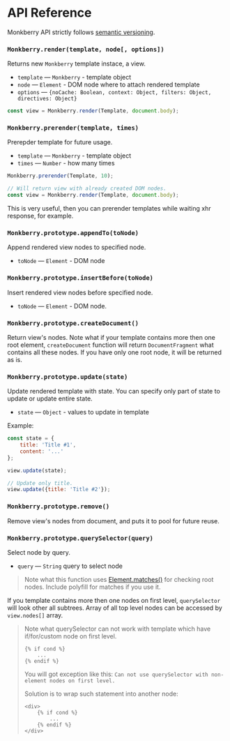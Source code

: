 # API Reference

Monkberry API strictly follows [semantic versioning](http://semver.org).  

### `Monkberry.render(template, node[, options])`

Returns new `Monkberry` template instace, a view.

* `template` — `Monkberry` - template object
* `node` — `Element` - DOM node where to attach rendered template
* `options` — `{noCache: Boolean, context: Object, filters: Object, directives: Object}`

```js
const view = Monkberry.render(Template, document.body);
```


### `Monkberry.prerender(template, times)`

Prerepder template for future usage.

* `template` — `Monkberry` - template object
* `times` — `Number` - how many times

```js
Monkberry.prerender(Template, 10);

// Will return view with already created DOM nodes.
const view = Monkberry.render(Template, document.body);
```

This is very useful, then you can prerender templates while waiting xhr response, for example.

### `Monkberry.prototype.appendTo(toNode)`

Append rendered view nodes to specified node.

* `toNode` — `Element` - DOM node

### `Monkberry.prototype.insertBefore(toNode)`

Insert rendered view nodes before specified node.

* `toNode` — `Element` - DOM node.

### `Monkberry.prototype.createDocument()`

Return view's nodes. Note what if your template contains more then one root element, `createDocument` function will return `DocumentFragment` what contains all these nodes. If you have only one root node, it will be returned as is.

### `Monkberry.prototype.update(state)`

Update rendered template with state. You can specify only part of state to update or update entire state.

* `state` — `Object` - values to update in template

Example:

```js
const state = {
    title: 'Title #1',
    content: '...'
};

view.update(state);

// Update only title.
view.update({title: 'Title #2'});
```

### `Monkberry.prototype.remove()`

Remove view's nodes from document, and puts it to pool for future reuse.

### `Monkberry.prototype.querySelector(query)`

Select node by query.

* `query` — `String` query to select node

> Note what this function uses [Element.matches()](https://developer.mozilla.org/en-US/docs/Web/API/Element/matches) for checking root nodes. Include polyfill for matches if you use it.

If you template contains more then one nodes on first level, `querySelector` will look other all subtrees. Array of all top level nodes can be accessed by `view.nodes[]` array. 

> Note what querySelector can not work with template which have if/for/custom node on first level.
> ```twig
> {% if cond %}
>     ...
> {% endif %}
> ```
> You will got exception like this: `Can not use querySelector with non-element nodes on first level.`
> 
> Solution is to wrap such statement into another node:
> ```twig
> <div>
>     {% if cond %}
>         ...
>     {% endif %}
> </div>
> ``` 

